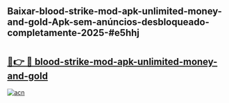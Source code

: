 ## Baixar-blood-strike-mod-apk-unlimited-money-and-gold-Apk-sem-anúncios-desbloqueado-completamente-2025-#e5hhj

# <h2><a href="https://ainizakaria.my?title=blood-strike-mod-apk-unlimited-money-and-gold&ref=22M">🔗👉 🔴 blood-strike-mod-apk-unlimited-money-and-gold</a></h2>

[![acn](https://github.com/user-attachments/assets/0f9c940e-d8b0-45ae-aac7-cd30a18b3e1c)](https://ainizakaria.my?title=blood-strike-mod-apk-unlimited-money-and-gold&ref=22M)

